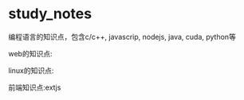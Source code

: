 # study_notes
编程语言的知识点，包含c/c++, javascrip, nodejs, java, cuda, python等

web的知识点:

linux的知识点:

前端知识点:extjs